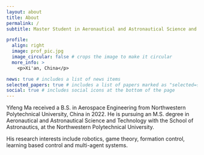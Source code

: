 ```yaml
---
layout: about
title: About
permalink: /
subtitle: Master Student in Aeronautical and Astronautical Science and Technology

profile:
  align: right
  image: prof_pic.jpg
  image_circular: false # crops the image to make it circular
  more_info: >
    <p>Xi'an, China</p>

news: true # includes a list of news items
selected_papers: true # includes a list of papers marked as "selected={true}"
social: true # includes social icons at the bottom of the page
---
```


Yifeng Ma received a B.S. in Aerospace Engineering from Northwestern Polytechnical University, China in 2022. He is pursuing an M.S. degree in Aeronautical and Astronautical Science and Technology with the School of Astronautics, at the Northwestern Polytechnical University.

His research interests include robotics, game theory, formation control, learning based control and multi-agent systems.

